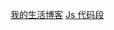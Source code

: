 <a href="http://tianchao.duapp.com/">我的生活博客</a>
<a href="https://github.com/tianchoy/blog/issues/1">Js 代码段</a>
